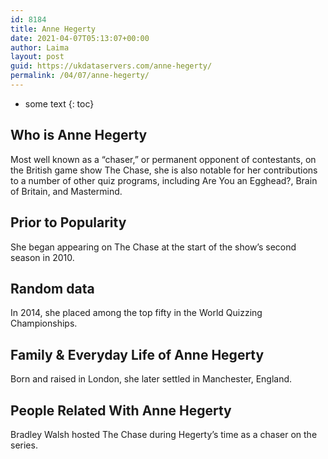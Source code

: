 ```yaml
---
id: 8184
title: Anne Hegerty
date: 2021-04-07T05:13:07+00:00
author: Laima
layout: post
guid: https://ukdataservers.com/anne-hegerty/
permalink: /04/07/anne-hegerty/
---
```


* some text
{: toc}


## Who is Anne Hegerty
                  
                  
                  
Most well known as a &#8220;chaser,&#8221; or permanent opponent of contestants, on the British game show The Chase, she is also notable for her contributions to a number of other quiz programs, including Are You an Egghead?, Brain of Britain, and Mastermind.
                  
              
            
              
            
                
                
                
## Prior to Popularity
                  
                  
                  
She began appearing on The Chase at the start of the show&#8217;s second season in 2010.
                  
              
            
              
            
                
                
                
## Random data
                  
                  
                  
In 2014, she placed among the top fifty in the World Quizzing Championships.
                  
              
            
              
            
                
                
                
## Family & Everyday Life of Anne Hegerty
                  
                  
                  
Born and raised in London, she later settled in Manchester, England.
                  
              
            
              
            
                
                
                
## People Related With Anne Hegerty
                  
                  
                  
Bradley Walsh hosted The Chase during Hegerty&#8217;s time as a chaser on the series.
                  
              
            
              
            
                
              
            
              
              
            
            
              
            
          
          
          